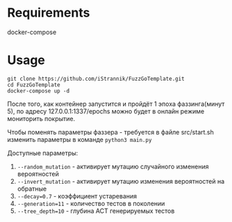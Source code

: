 # Requirements

docker-compose

# Usage

```
git clone https://github.com/iStrannik/FuzzGoTemplate.git
cd FuzzGoTemplate
docker-compose up -d
```
После того, как контейнер запустится и пройдёт 1 эпоха фаззинга(минут 5), по адресу 127.0.0.1:1337/epochs можно будет в онлайн режиме мониторить покрытие.

Чтобы поменять параметры фаззера - требуется в файле src/start.sh изменить параметры в команде `python3 main.py`

Доступные параметры:

1. `--random_mutation` - активирует мутацию случайного изменения вероятностей
2. `--invert_mutation` - активирует мутацию изменения вероятностей на обратные
3. `--decay=0.7` - коэффициент устаревания
4. `--generation=11` - количество тестов в поколении
5. `--tree_depth=10` - глубина АСТ генерируемых тестов 

